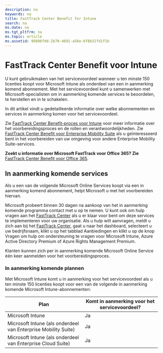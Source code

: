 ```yaml
---
description: na
keywords: na
title: FastTrack Center Benefit for Intune
search: na
ms.date: na
ms.tgt_pltfrm: na
ms.topic: article
ms.assetid: 99806fdd-2b70-4691-a56e-6f8b31fd1f1b
---
```

# FastTrack Center Benefit voor Intune
U kunt gebruikmaken van het servicevoordeel wanneer u ten minste 150 licenties koopt voor Microsoft Intune als onderdeel van een in aanmerking komend abonnement. Met het servicevoordeel kunt u samenwerken met Microsoft-specialisten om in aanmerking komende services te beoordelen, te herstellen en in te schakelen.

In dit artikel vindt u gedetailleerde informatie over welke abonnementen en services in aanmerking komen voor het servicevoordeel.

Zie [FastTrack Center Benefit-proces voor Intune](../Topic/FastTrack_Center_Benefit_Process_for_Intune.md) voor meer informatie over het voorbereidingsproces en de rollen en verantwoordelijkheden. Zie [FastTrack Center Benefit voor Enterprise Mobility Suite](../Topic/FastTrack_Center_Benefit_for_Enterprise_Mobility_Suite.md) als u geïnteresseerd bent in het voorbereiden van uw omgeving voor andere Enterprise Mobility Suite-services.

**Zoekt u informatie over Microsoft FastTrack voor Office 365? Zie** [FastTrack Center Benefit voor Office 365](https://technet.microsoft.com/library/office-365-onboarding-benefit.aspx).

## In aanmerking komende services
Als u een van de volgende Microsoft Online Services koopt via een in aanmerking komend abonnement, helpt Microsoft u met het voorbereiden hiervan.

Microsoft probeert binnen 30 dagen na aankoop van het in aanmerking komende programma contact met u op te nemen. U kunt ook om hulp vragen aan het [FastTrack Center](http://fasttrack.microsoft.com/) als u er klaar voor bent om deze services te implementeren voor uw organisatie. Als u hulp wilt aanvragen, meldt u zich aan bij het [FastTrack Center](http://fasttrack.microsoft.com/), gaat u naar het dashboard, selecteert u uw bedrijfsnaam, klikt u op het tabblad Aanbiedingen en klikt u op de knop Vragen om hulp om ondersteuning te vragen voor Microsoft Intune, Azure Active Directory Premium of Azure Rights Management Premium.

Klanten kunnen zich per in aanmerking komende Microsoft Online Service één keer aanmelden voor het voorbereidingsproces.

### In aanmerking komende plannen
Met Microsoft Intune komt u in aanmerking voor het servicevoordeel als u ten minste 150 licenties koopt voor een van de volgende in aanmerking komende Microsoft Intune-abonnementen:

|Plan|Komt in aanmerking voor het servicevoordeel?|
|--------|------------------------------------------------|
|Microsoft Intune|Ja|
|Microsoft Intune (als onderdeel van Enterprise Mobility Suite)|Ja|
|Microsoft Intune (als onderdeel van Enterprise Cloud Suite)|Ja|

